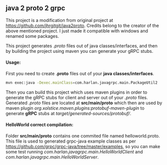 ## java 2 proto 2 grpc
This project is a modification from original project at https://github.com/jhrgitgit/java2proto.
Credits belong to the creator of the above mentioned project.
I just made it compatible with windows and renamed some packages. 

This project generates *.proto* files out of java classes/interfaces, and then by building the project using maven you can generate your gRPC stubs.


#### Usage:

First you need to create **.proto** files out of your **java classes/interfaces**.
```sh
mvn exec:java -Dexec.mainClass=com.harlan.javagrpc.main.PackageUtil2
```

Then you can build this project which uses maven plugins in order to generate the gRPC stubs for client and server out of your *.proto* files.
Generated *.proto* files are located at **src/main/proto** which then are used by maven plugin *org.xolstice.maven.plugins:protobuf-maven-plugin* 
to generate **gRPC** stubs at *target/generated-sources/protobuf/*.


#### HelloWorld correct compilation:

Folder **src/main/proto** contains one commited file named helloworld.proto. 
This file is used to generated grpc-java example classes as per https://github.com/grpc/grpc-java/tree/master/examples, 
so you can make some test running *com.harlan.javagrpc.main.HelloWorldClient* and *com.harlan.javagrpc.main.HelloWorldServer*.